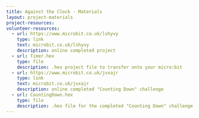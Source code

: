 ```yaml
---
title: Against the Clock - Materials
layout: project-materials
project-resources:
volunteer-resources:
  - url: https://www.microbit.co.uk/lshyvy
    type: link
    text: microbit.co.uk/lshyvy
    description: online completed project
  - url: Timer.hex
    type: file
    description: .hex project file to transfer onto your micro:bit
  - url: https://www.microbit.co.uk/jvxajr
    type: link
    text: microbit.co.uk/jvxajr
    description: online completed "Counting Down" challenge
  - url: CountingDown.hex
    type: file
    description: .hex file for the completed "Counting Down" challenge
---
```

